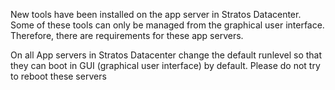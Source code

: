 New tools have been installed on the app server in Stratos Datacenter. Some of these tools can only be managed from the graphical user interface. Therefore, there are requirements for these app servers.



On all App servers in Stratos Datacenter change the default runlevel so that they can boot in GUI (graphical user interface) by default. Please do not try to reboot these servers
